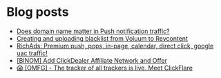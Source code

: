# Blog posts
<!-- BLOG-POST-LIST:START -->
- [Does domain name matter in Push notification traffic?](https://afflift.com/f/threads/does-domain-name-matter-in-push-notification-traffic.9998/)
- [Creating and uploading blacklist from Voluum to Revcontent](https://afflift.com/f/threads/creating-and-uploading-blacklist-from-voluum-to-revcontent.10004/)
- [RichAds: Premium push, pops, in-page, calendar, direct click, google uac traffic!](https://afflift.com/f/threads/richads-premium-push-pops-in-page-calendar-direct-click-google-uac-traffic.991/)
- [[BINOM] Add ClickDealer Affiliate Network and Offer](https://afflift.com/f/threads/binom-add-clickdealer-affiliate-network-and-offer.6909/)
- [😱 [OMFG] - The tracker of all trackers is live. Meet ClickFlare](https://afflift.com/f/threads/%F0%9F%98%B1-omfg-the-tracker-of-all-trackers-is-live-meet-clickflare.9851/)
<!-- BLOG-POST-LIST:END -->
